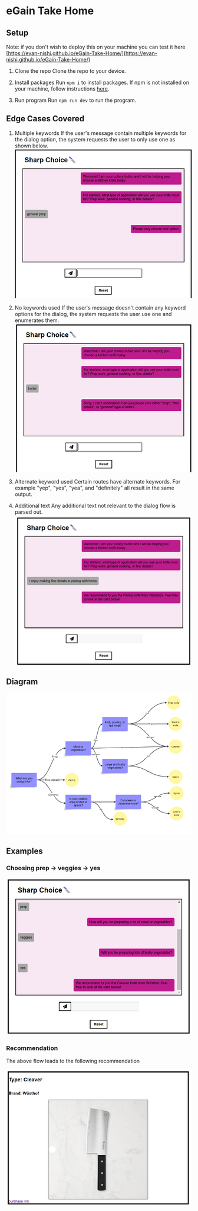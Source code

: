 # eGain Take Home




## Setup

Note: if you don't wish to deploy this on your machine you can test it here [https://evan-nishi.github.io/eGain-Take-Home/](https://evan-nishi.github.io/eGain-Take-Home/)

1. Clone the repo
Clone the repo to your device.

2. Install packages
Run `npm i` to install packages.  If npm is not installed on your machine, follow instructions [here](https://docs.npmjs.com/downloading-and-installing-node-js-and-npm).

3. Run program
Run `npm run dev` to run the program.



## Edge Cases Covered
1. Multiple keywords
    If the user's message contain multiple keywords for the dialog option, the system requests the user to only use one as shown below.
![](./public/multiple-keywords.png)

2. No keywords used
    If the user's message doesn't contain any keyword options for the dialog, the system requests the user use one and enumerates them.
![](./public/no-keywords.png)

3. Alternate keyword used
    Certain routes have alternate keywords.  For example "yep", "yes", "yea", and "definitely" all result in the same output. 

4. Additional text
    Any additional text not relevant to the dialog flow is parsed out.  
![](./public/extra-text.png)

## Diagram
![](./public/diagram.png)

## Examples

### Choosing prep -> veggies -> yes
![](./public/walkthrough.png)

### Recommendation
The above flow leads to the following recommendation

![](./public/Result.png)